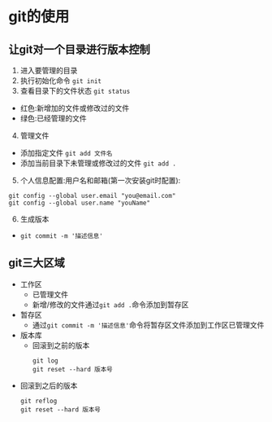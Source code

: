 # git的使用 #
## 让git对一个目录进行版本控制 ##
1. 进入要管理的目录
2. 执行初始化命令 `git init`
3. 查看目录下的文件状态 `git status`
 - 红色:新增加的文件或修改过的文件
 - 绿色:已经管理的文件
4. 管理文件
 - 添加指定文件 `git add 文件名` 
 - 添加当前目录下未管理或修改过的文件 `git add .` 
5. 个人信息配置:用户名和邮箱(第一次安装git时配置):
```	
git config --global user.email "you@email.com" 
git config --global user.name "youName"
```
6. 生成版本
  - `git commit -m '描述信息'`

## git三大区域 ##


- 工作区
  - 已管理文件
  - 新增/修改的文件通过`git add .`命令添加到暂存区
- 暂存区
  - 通过`git commit -m '描述信息'`命令将暂存区文件添加到工作区已管理文件
- 版本库 
  - 回滚到之前的版本
    ```
    git log 
    git reset --hard 版本号
    ```
 - 回滚到之后的版本
    ```
    git reflog
    git reset --hard 版本号
    ```